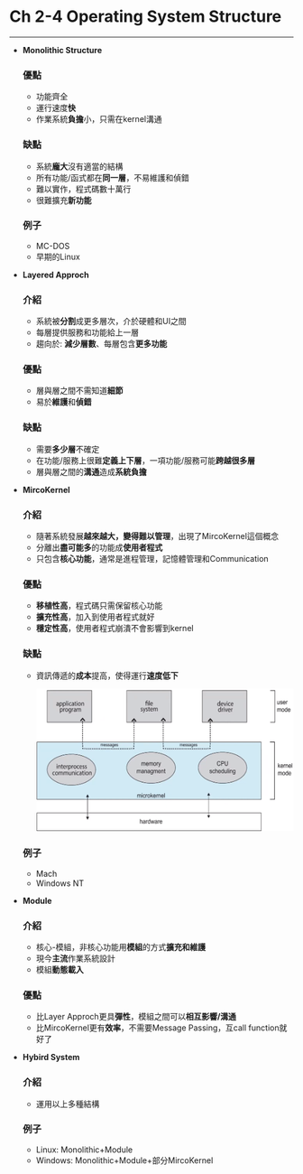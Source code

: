 # Ch 2-4 Operating System Structure

---

- **Monolithic Structure**
    
    ### **優點**
    
    - 功能齊全
    - 運行速度**快**
    - 作業系統**負擔**小，只需在kernel溝通
    
    ### **缺點**
    
    - 系統**龐大**沒有適當的結構
    - 所有功能/函式都在**同一層**，不易維護和偵錯
    - 難以實作，程式碼數十萬行
    - 很難擴充**新功能**
    
    ### **例子**
    
    - MC-DOS
    - 早期的Linux
- **Layered Approch**
    
    ### 介紹
    
    - 系統被**分割**成更多層次，介於硬體和UI之間
    - 每層提供服務和功能給上一層
    - 趨向於: **減少層數**、每層包含**更多功能**
    
    ### **優點**
    
    - 層與層之間不需知道**細節**
    - 易於**維護**和**偵錯**
    
    ### **缺點**
    
    - 需要**多少層**不確定
    - 在功能/服務上很難**定義上下層**，一項功能/服務可能**跨越很多層**
    - 層與層之間的**溝通**造成**系統負擔**
- **MircoKernel**
    
    ### 介紹
    
    - 隨著系統發展**越來越大，**變得**難以管理**，出現了MircoKernel這個概念
    - 分離出**盡可能多**的功能成**使用者程式**
    - 只包含**核心功能**，通常是進程管理，記憶體管理和Communication
    
    ### **優點**
    
    - **移植性高**，程式碼只需保留核心功能
    - **擴充性高**，加入到使用者程式就好
    - **穩定性高**，使用者程式崩潰不會影響到kernel
    
    ### **缺點**
    
    - 資訊傳遞的**成本**提高，使得運行**速度低下**
        
        ![Untitled](Ch%202-4%20Operating%20System%20Structure%20329feec8405946b6adab75defaccc23c/Untitled.png)
        
    
    ### 例子
    
    - Mach
    - Windows NT
- **Module**
    
    ### 介紹
    
    - 核心-模組，非核心功能用**模組**的方式**擴充和維護**
    - 現今**主流**作業系統設計
    - 模組**動態載入**
    
    ### **優點**
    
    - 比Layer Approch更具**彈性**，模組之間可以**相互影響/溝通**
    - 比MircoKernel更有**效率**，不需要Message Passing，互call function就好了
- **Hybird System**
    
    ### 介紹
    
    - 運用以上多種結構
    
    ### 例子
    
    - Linux: Monolithic+Module
    - Windows: Monolithic+Module+部分MircoKernel